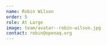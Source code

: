 ```yaml
---
name: Robin Wilson
order: 5
role: At Large
image: team/avatar--robin-wilson.jpg
contact: robin@openaq.org
---
```

